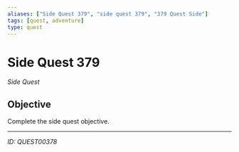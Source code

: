 ```yaml
---
aliases: ["Side Quest 379", "side quest 379", "379 Quest Side"]
tags: [quest, adventure]
type: quest
---
```


# Side Quest 379

*Side Quest*

## Objective
Complete the side quest objective.

---
*ID: QUEST00378*